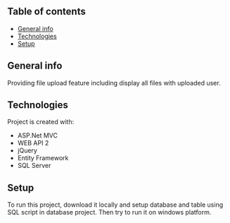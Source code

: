 ## Table of contents
* [General info](#general-info)
* [Technologies](#technologies)
* [Setup](#setup)

## General info
Providing file upload feature including display all files with uploaded user.
	
## Technologies
Project is created with:
* ASP.Net MVC
* WEB API 2
* jQuery
* Entity Framework
* SQL Server
	
## Setup
To run this project, download it locally and setup database and table using SQL script in database project.
Then try to run it on windows platform.

